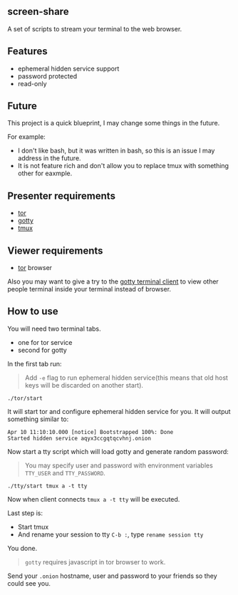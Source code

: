 screen-share
------------

A set of scripts to stream your terminal to the web browser.

## Features

- ephemeral hidden service support
- password protected
- read-only

## Future

This project is a quick blueprint, I may change some things in the future.

For example:

- I don't like bash, but it was written in bash, so this is an issue I may address in the future.
- It is not feature rich and don't allow you to replace tmux with something other for eaxmple.

## Presenter requirements

- [tor](https://www.torproject.org/)
- [gotty](https://github.com/yudai/gotty)
- [tmux](https://github.com/tmux/tmux)

## Viewer requirements

- [tor](https://www.torproject.org/) browser

Also you may want to give a try to the [gotty terminal client](https://github.com/moul/gotty-client) to view other
people terminal inside your terminal instead of browser.

## How to use

You will need two terminal tabs.

* one for tor service
* second for gotty

In the first tab run:

> Add `-e` flag to run ephemeral hidden service(this means that old host keys will be discarded on another start).

``` shell
./tor/start
```

It will start tor and configure ephemeral hidden service for you.
It will output something similar to:

``` text
Apr 10 11:10:10.000 [notice] Bootstrapped 100%: Done
Started hidden service aqyx3ccgqtqcvhnj.onion
```

Now start a tty script which will load gotty and generate random password:

> You may specify user and password with environment variables `TTY_USER` and `TTY_PASSWORD`.

``` shell
./tty/start tmux a -t tty
```

Now when client connects `tmux a -t tty` will be executed.

Last step is:

- Start tmux
- And rename your session to tty `C-b :`, type `rename session tty`

You done.

> `gotty` requires javascript in tor browser to work.

Send your `.onion` hostname, user and password to your friends so they could see you.
